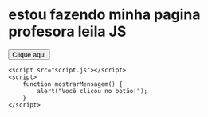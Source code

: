 <!DOCTYPE html>
<html lang="pt-br">
<head>
    <meta charset="UTF-8">
    <title>Meu Site</title>
</head>
<body>
    <h1>estou fazendo minha pagina profesora leila JS</h1>
    <button onclick="mostrarMensagem()">Clique aqui</button>

    <script src="script.js"></script>
    <script>
        function mostrarMensagem() {
            alert("Você clicou no botão!");
        }
    </script>
</body>
</html>
